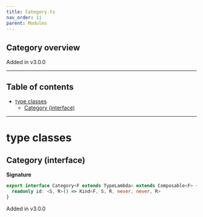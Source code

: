 ```yaml
---
title: Category.ts
nav_order: 11
parent: Modules
---
```


## Category overview

Added in v3.0.0

---

<h2 class="text-delta">Table of contents</h2>

- [type classes](#type-classes)
  - [Category (interface)](#category-interface)

---

# type classes

## Category (interface)

**Signature**

```ts
export interface Category<F extends TypeLambda> extends Composable<F> {
  readonly id: <S, R>() => Kind<F, S, R, never, never, R>
}
```

Added in v3.0.0
